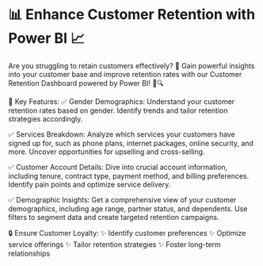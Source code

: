  # 📊 Enhance Customer Retention with Power BI 📈

Are you struggling to retain customers effectively? 🤔 Gain powerful insights into your customer base and improve retention rates with our Customer Retention Dashboard powered by Power BI! 💪🔍

🎯 Key Features:
✅ Gender Demographics: Understand your customer retention rates based on gender. Identify trends and tailor retention strategies accordingly.

✅ Services Breakdown: Analyze which services your customers have signed up for, such as phone plans, internet packages, online security, and more. Uncover opportunities for upselling and cross-selling.

✅ Customer Account Details: Dive into crucial account information, including tenure, contract type, payment method, and billing preferences. Identify pain points and optimize service delivery.

✅ Demographic Insights: Get a comprehensive view of your customer demographics, including age range, partner status, and dependents. Use filters to segment data and create targeted retention campaigns.

🔒 Ensure Customer Loyalty:
✨ Identify customer preferences
✨ Optimize service offerings
✨ Tailor retention strategies
✨ Foster long-term relationships


